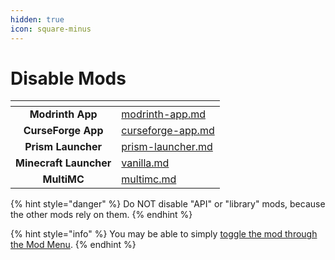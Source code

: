 ```yaml
---
hidden: true
icon: square-minus
---
```


# Disable Mods

<table data-view="cards"><thead><tr><th align="center"></th><th data-hidden data-card-target data-type="content-ref"></th></tr></thead><tbody><tr><td align="center"><strong>Modrinth App</strong></td><td><a href="modrinth-app.md">modrinth-app.md</a></td></tr><tr><td align="center"><strong>CurseForge App</strong></td><td><a href="curseforge-app.md">curseforge-app.md</a></td></tr><tr><td align="center"><strong>Prism Launcher</strong></td><td><a href="prism-launcher.md">prism-launcher.md</a></td></tr><tr><td align="center"><strong>Minecraft Launcher</strong></td><td><a href="vanilla.md">vanilla.md</a></td></tr><tr><td align="center"><strong>MultiMC</strong></td><td><a href="multimc.md">multimc.md</a></td></tr></tbody></table>

{% hint style="danger" %}
Do NOT disable "API" or "library" mods, because the other mods rely on them.
{% endhint %}

{% hint style="info" %}
You may be able to simply [toggle the mod through the Mod Menu](../../info/resource-packs/#mod-menu-helper).
{% endhint %}

